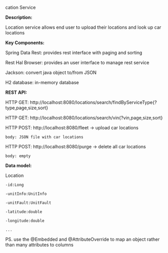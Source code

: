 
cation Service

**Description:**

  Location service allows end user to upload their locations and look up car locations


**Key Components:**

  Spring Data Rest: provides rest interface with paging and sorting
  
  Rest Hal Browser: provides an user interface to manage rest service
  
  Jackson: convert java object to/from JSON
  
  H2 database: in-memory database


**REST API:**

  HTTP GET: http://localhost:8080/locations/search/findByServiceType{?type,page,size,sort}
  
  HTTP GET: http://localhost:8080/locations/search/vin{?vin,page,size,sort}
  
  HTTP POST: http://localhost:8080/fleet -> upload car locations
  
    body: JSON file with car locations
    
  HTTP POST: http://localhost:8080/purge -> delete all car locations
  
    body: empty


**Data model:**

  Location
  
    -id:Long
    
    -unitInfo:UnitInfo
    
    -unitFault:UnitFault
    
    -latitude:double
    
    -longitude:double
    
    ...
    
  PS. use the @Embedded and @AttributeOverride to map an object rather than many attributes to columns
